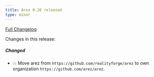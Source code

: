```yaml
---
title: Arez 0.26 released
type: minor
---
```


[Full Changelog](https://github.com/arez/arez/compare/v0.25...v0.26)

Changes in this release:

##### Changed
* 💥 Move arez from `https://github.com/realityforge/arez` to own organization `https://github.com/arez/arez`.
